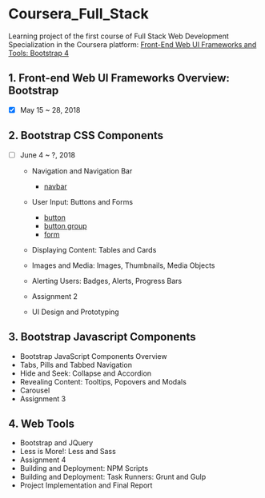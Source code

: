 # Coursera_Full_Stack

Learning project of the first course of Full Stack Web Development Specialization in the Coursera platform: 
[Front-End Web UI Frameworks and Tools: Bootstrap 4](https://www.coursera.org/learn/bootstrap-4)

## 1. Front-end Web UI Frameworks Overview: Bootstrap 
- [x] May 15 ~ 28, 2018
  
## 2. Bootstrap CSS Components
- [ ] June 4 ~ ?, 2018
  
  + Navigation and Navigation Bar
    + [navbar](http://getbootstrap.com/docs/4.0/components/navbar/)		
	
  + User Input: Buttons and Forms
    + [button](http://getbootstrap.com/docs/4.0/components/buttons/)
    + [button group](http://getbootstrap.com/docs/4.0/components/button-group/)
    + [form](http://getbootstrap.com/docs/4.0/components/forms/)
  + Displaying Content: Tables and Cards
  + Images and Media: Images, Thumbnails, Media Objects
  + Alerting Users: Badges, Alerts, Progress Bars
  + Assignment 2
  + UI Design and Prototyping

## 3. Bootstrap Javascript Components

  + Bootstrap JavaScript Components Overview
  + Tabs, Pills and Tabbed Navigation
  + Hide and Seek: Collapse and Accordion
  + Revealing Content: Tooltips, Popovers and Modals
  + Carousel
  + Assignment 3

## 4. Web Tools

  + Bootstrap and JQuery
  + Less is More!: Less and Sass
  + Assignment 4
  + Building and Deployment: NPM Scripts
  + Building and Deployment: Task Runners: Grunt and Gulp
  + Project Implementation and Final Report
